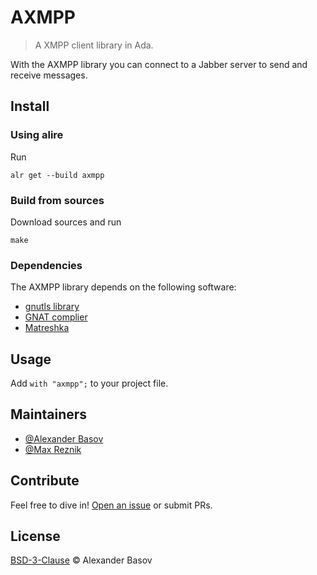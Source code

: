 AXMPP
=====

> A XMPP client library in Ada.

With the AXMPP library you can connect to a Jabber server to send and
receive messages.

## Install
### Using alire
Run

    alr get --build axmpp

### Build from sources
Download sources and run

    make

### Dependencies

The AXMPP library depends on the following software:
 * [gnutls library](http://www.gnu.org/software/gnutls)
 * [GNAT complier](http://www.adacore.com)
 * [Matreshka](https://forge.ada-ru.org/matreshka)

## Usage
Add `with "axmpp";` to your project file.

## Maintainers

 * [@Alexander Basov](https://github.com/coopht)
 * [@Max Reznik](https://github.com/reznikmm)

## Contribute

Feel free to dive in!
[Open an issue](https://github.com/coopht/axmpp/issues/new) or submit PRs.

## License

[BSD-3-Clause](templates/bsd_header) © Alexander Basov
